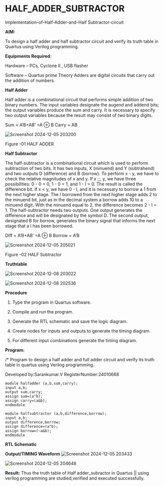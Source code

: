 # HALF_ADDER_SUBTRACTOR

Implementation-of-Half-Adder-and-Half Subtractor-circuit

**AIM:**

To design a half adder and half subtractor circuit and verify its truth table in Quartus using Verilog programming.

**Equipments Required:**

Hardware – PCs, Cyclone II , USB flasher 

Software – Quartus prime Theory Adders are digital circuits that carry out the addition of numbers.

**Half Adder**

Half adder is a combinational circuit that performs simple addition of two binary numbers. The input variables designate the augend and addend bits; the output variables produce the sum and carry. It is necessary to specify two output variables because the result may consist of two binary digits.

Sum = A’B+AB’ =A ⊕ B Carry = AB

![Screenshot 2024-12-05 203200](https://github.com/user-attachments/assets/cf99f445-604b-4163-86f0-b1fd658acbd0)


Figure -01 HALF ADDER

**Half Subtractor**

The half-subtractor is a combinational circuit which is used to perform subtraction of two bits. It has two inputs, X (minuend) and Y (subtrahend) and two outputs D (difference) and B (borrow). To perform x - y, we have to check the relative magnitudes of x and y. If x ;;, y, we have three possibilities: 0 - 0 = 0, 1 - 0 = 1, and 1 - I = 0. The result is called the difference bit. If x < y, we have 0 - I, and it is necessary to borrow a 1 from the next higher stage. The I borrowed from the next higher stage adds 2 to the minuend bit, just as in the decimal system a borrow adds 10 to a minuend digit. With the minuend equal to 2, the difference becomes 2 - I = 1. The half-subtractor needs two outputs. One output generates the difference and will be designated by the symbol D. The second output, designated B for borrow, generates the binary signal that informs the next stage that a I has been borrowed. 

Diff = A’B+AB’ =A ⊕ B
Borrow = A’B

![Screenshot 2024-12-05 205021](https://github.com/user-attachments/assets/8a47c7ed-6420-45bd-89ce-f0458d98db03)


Figure -02 HALF Subtractor

**Truthtable**


![Screenshot 2024-12-08 203022](https://github.com/user-attachments/assets/ae32c20f-2a78-4445-a72d-9ad1b5244736)


![Screenshot 2024-12-08 202536](https://github.com/user-attachments/assets/485d11d0-3769-462f-aa34-0bc153cb661c)




**Procedure**

1.	Type the program in Quartus software.

2.	Compile and run the program.

3.	Generate the RTL schematic and save the logic diagram.

4.	Create nodes for inputs and outputs to generate the timing diagram.

5.	For different input combinations generate the timing diagram.


**Program:**

/* Program to design a half adder and full adder circuit and verify its truth table in quartus using Verilog programming.

Developed by:Sarankumar.V   RegisterNumber:24010668

```
module halfadder (a,b,sum,carry);
input a,b;
output sum,carry;
assign sum=(a^b);
assign carry=(a&b);
endmodule
```
```
module halfsubtractor (a,b,difference,borrow);
input a,b;
output difference,borrow;
assign difference=(a^b);
assign borrow=(~a&b);
endmodule
```

**RTL Schematic**

**Output/TIMING Waveform**
![Screenshot 2024-12-05 203433](https://github.com/user-attachments/assets/8c2e8f86-b87b-426b-97d4-b246172a5c08)


![Screenshot 2024-12-05 204648](https://github.com/user-attachments/assets/74d77a0c-82f3-47ca-a2a5-f0e54c083bb9)

**Result:**
Thus the truth table of Half adder_subractor in Quartus || using verilog programming are studied,verified and executed successfully.
